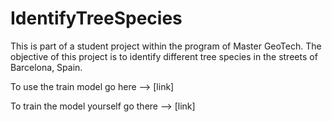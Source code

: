 # IdentifyTreeSpecies
This is part of a student project within the program of Master GeoTech. The objective of this project is to identify different tree species in the streets of Barcelona, Spain.


To use the train model go here --> [link]

To train the model yourself go there --> [link]
